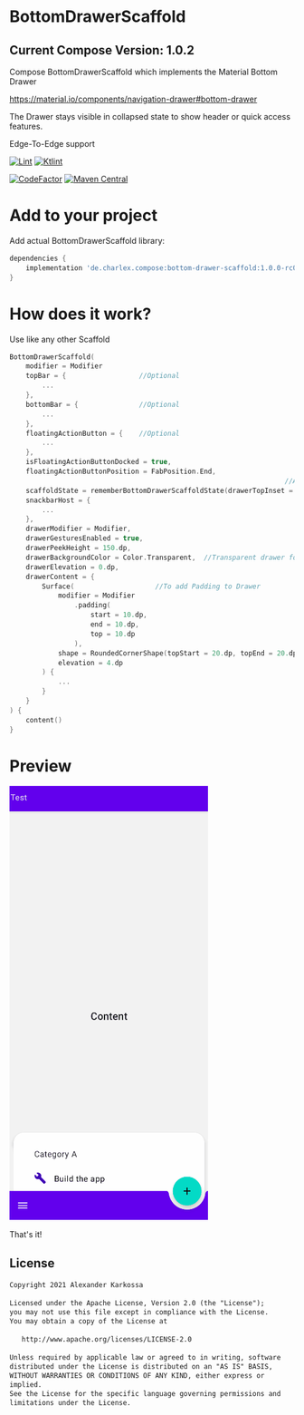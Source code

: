 # BottomDrawerScaffold
## Current Compose Version: 1.0.2


Compose BottomDrawerScaffold which implements the Material Bottom Drawer

https://material.io/components/navigation-drawer#bottom-drawer



The Drawer stays visible in collapsed state to show header or quick access features.

Edge-To-Edge support



<a href="https://github.com/ch4rl3x/BottomDrawerScaffold/actions?query=workflow%3ALint"><img src="https://github.com/ch4rl3x/BottomDrawerScaffold/workflows/Lint/badge.svg" alt="Lint"></a>
<a href="https://github.com/ch4rl3x/BottomDrawerScaffold/actions?query=workflow%3AKtlint"><img src="https://github.com/ch4rl3x/BottomDrawerScaffold/workflows/Ktlint/badge.svg" alt="Ktlint"></a>

<a href="https://www.codefactor.io/repository/github/ch4rl3x/BottomDrawerScaffold"><img src="https://www.codefactor.io/repository/github/ch4rl3x/BottomDrawerScaffold/badge" alt="CodeFactor" /></a>
<a href="https://repo1.maven.org/maven2/de/charlex/compose/bottom-drawer-scaffold/"><img src="https://img.shields.io/maven-central/v/de.charlex.compose/bottom-drawer-scaffold" alt="Maven Central" /></a>


# Add to your project

Add actual BottomDrawerScaffold library:

```groovy
dependencies {
    implementation 'de.charlex.compose:bottom-drawer-scaffold:1.0.0-rc01'
}
```

# How does it work?

Use like any other Scaffold

```kotlin
BottomDrawerScaffold(
    modifier = Modifier
    topBar = {                  //Optional
        ...
    },
    bottomBar = {               //Optional
        ...
    },
    floatingActionButton = {    //Optional
        ...
    },
    isFloatingActionButtonDocked = true,
    floatingActionButtonPosition = FabPosition.End,
    																//Add drawerTopInset for Edge-To-Edge Suppport
    scaffoldState = rememberBottomDrawerScaffoldState(drawerTopInset = LocalWindowInsets.current.statusBars.top), 
    snackbarHost = {
        ...
    },
    drawerModifier = Modifier,
    drawerGesturesEnabled = true,
    drawerPeekHeight = 150.dp,
    drawerBackgroundColor = Color.Transparent,  //Transparent drawer for custom Drawer shape
    drawerElevation = 0.dp,
    drawerContent = {
        Surface(                    //To add Padding to Drawer
            modifier = Modifier
                .padding(
                    start = 10.dp,
                    end = 10.dp,
                    top = 10.dp
                ),
            shape = RoundedCornerShape(topStart = 20.dp, topEnd = 20.dp),
            elevation = 4.dp
        ) {
            ...
        }
    }
) {
    content()
}
```

# Preview

![BottomDrawerScaffold](https://github.com/ch4rl3x/BottomDrawerScaffold/blob/main/art/bottom-drawer-scaffold.gif)


That's it!

License
--------

    Copyright 2021 Alexander Karkossa
    
    Licensed under the Apache License, Version 2.0 (the "License");
    you may not use this file except in compliance with the License.
    You may obtain a copy of the License at
    
       http://www.apache.org/licenses/LICENSE-2.0
    
    Unless required by applicable law or agreed to in writing, software
    distributed under the License is distributed on an "AS IS" BASIS,
    WITHOUT WARRANTIES OR CONDITIONS OF ANY KIND, either express or implied.
    See the License for the specific language governing permissions and
    limitations under the License.
